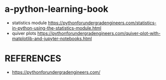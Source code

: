 # a-python-learning-book

- statistics module https://pythonforundergradengineers.com/statistics-in-python-using-the-statistics-module.html
- quiver plots https://pythonforundergradengineers.com/quiver-plot-with-matplotlib-and-jupyter-notebooks.html

# REFERENCES
- https://pythonforundergradengineers.com/

